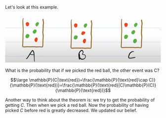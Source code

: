 Let's look at this example.

![](../z_images/Pasted%20image%2020240711181120.png)


What is the probability that if we picked the red ball, the other event was C?

$$\large \mathbb{P}(C|\text{red})=\frac{\mathbb{P}(\text{red}\cap C)}{\mathbb{P}(\text{red})}=\frac{\mathbb{P}(\text{red}|C)\mathbb{P}(C)}{\mathbb{P}(\text{red})}$$

Another way to think about the theorem is: we try to get the probability of getting $C$. Then when we pick a red ball. Now the probability of having picked $C$ before $\text{red}$ is greatly decreased. We updated our belief.
